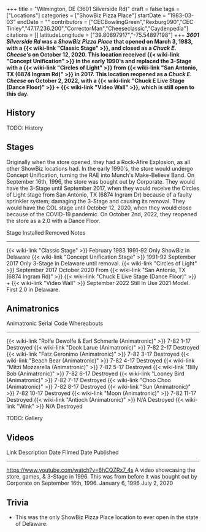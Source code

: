 +++
title = "Wilmington, DE (3601 Silverside Rd)"
draft = false
tags = ["Locations"]
categories = ["ShowBiz Pizza Place"]
startDate = "1983-03-03"
endDate = ""
contributors = ["CECBowlingGreen","Rexburg090","CEC Tinley","47.17.236.200","CorrectorMan","Cheeseclassic","Caydenpedia"]
citations = []
latitudeLongitude = ["39.80897917","-75.54897198"]
+++
***3601 Silverside Rd* was a *ShowBiz Pizza Place* that opened on March 3, 1983, with a {{< wiki-link "Classic Stage" >}}, and closed as a *Chuck E. Cheese's* on October 12, 2020.
This location received {{< wiki-link "Concept Unification" >}} in the early 1990's and replaced the 3-Stage with a {{< wiki-link "Circles of Light" >}} from {{< wiki-link "San Antonio, TX (6874 Ingram Rd)" >}} in 2017. This location reopened as a *Chuck E. Cheese* on October 2, 2022, with a {{< wiki-link "Chuck E Live Stage (Dance Floor)" >}} + {{< wiki-link "Video Wall" >}}, which is still open to this day.**

## History

TODO: History

## Stages

Originally when the store opened, they had a Rock-Afire Explosion, as all other ShowBiz locations had. In the early 1990's, the store would undergo Concept Unification, turning the RAE into Munch's Make-Believe Band. On September 16th, 1996, the store was bought out by Corporate. They would have the 3-Stage until September 2017, when they would receive the Circles of Light stage from San Antonio, TX (6874 Ingram Dr) because of a faulty sprinkler system; damaging the 3-Stage and causing its removal. They would have the COL stage until October 12, 2020, when they would close because of the COVID-19 pandemic. On October 2nd, 2022, they reopened the store as a 2.0 with a Dance Floor.

  Stage                                                                                           Installed        Removed          Notes
  ----------------------------------------------------------------------------------------------- ---------------- ---------------- ---------------------------------------------------------------
  {{< wiki-link "Classic Stage" >}}                                                           February 1983    1991-92          Only ShowBiz in Delaware
  {{< wiki-link "Concept Unification Stage" >}}                                               1991-92          September 2017   Only 3-Stage in Delaware until removal.
  {{< wiki-link "Circles of Light" >}}                                                        September 2017   October 2020     From {{< wiki-link "San Antonio, TX (6874 Ingram Rd)" >}}
  {{< wiki-link "Chuck E Live Stage (Dance Floor)" >}} + {{< wiki-link "Video Wall" >}}   September 2022   Still In Use     2021 Model. First 2.0 in Delaware.

## Animatronics

  Animatronic                                                           Serial Code   Whereabouts
  --------------------------------------------------------------------- ------------- -------------
  {{< wiki-link "Rolfe Dewolfe & Earl Schmerle (Animatronic)" >}}   7-82 1-17     Destroyed
  {{< wiki-link "Dook Larue (Animatronic)" >}}                      7-82 2-17     Destroyed
  {{< wiki-link "Fatz Geronimo (Animatronic)" >}}                   7-82 3-17     Destroyed
  {{< wiki-link "Beach Bear (Animatronic)" >}}                      7-82 4-17     Destroyed
  {{< wiki-link "Mitzi Mozzarella (Animatronic)" >}}                7-82 5-17     Destroyed
  {{< wiki-link "Billy Bob (Animatronic)" >}}                       7-82 6-17     Destroyed
  {{< wiki-link "Looney Bird (Animatronic)" >}}                     7-82 7-17     Destroyed
  {{< wiki-link "Choo Choo (Animatronic)" >}}                       7-82 8-17     Destroyed
  {{< wiki-link "Sun (Animatronic)" >}}                             7-82 10-17    Destroyed
  {{< wiki-link "Moon (Animatronic)" >}}                            7-82 11-17    Destroyed
  {{< wiki-link "Antioch (Animatronic)" >}}                         N/A           Destroyed
  {{< wiki-link "Wink" >}}                                          N/A           Destroyed

TODO: Gallery

## Videos

  Link                                          Description                                                                                                                            Date Filmed       Date Published
  --------------------------------------------- -------------------------------------------------------------------------------------------------------------------------------------- ----------------- ----------------
  https://www.youtube.com/watch?v=6hCQZRx7_4s   A video showcasing the store, games, & 3-Stage in 1996. This was from before it was bought out by Corporate on September 16th, 1996.   January 6, 1996   July 2, 2020

## Trivia

- This was the only ShowBiz Pizza Place location to ever open in the state of Delaware.
